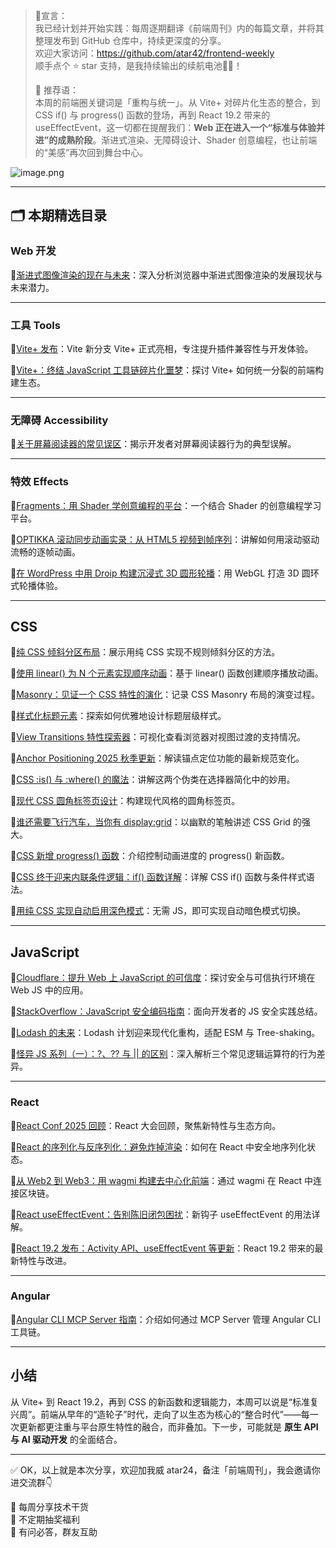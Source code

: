 > 📢宣言：\
> 我已经计划并开始实践：每周逐期翻译《前端周刊》内的每篇文章，并将其整理发布到 GitHub 仓库中，持续更深度的分享。\
> 欢迎大家访问：<https://github.com/atar42/frontend-weekly>\
> 顺手点个 ⭐ star 支持，是我持续输出的续航电池🔋✨！
>
> 💬 推荐语：\
> 本周的前端圈关键词是「重构与统一」。从 Vite+ 对碎片化生态的整合，到 CSS if() 与 progress() 函数的登场，再到 React 19.2 带来的 useEffectEvent，这一切都在提醒我们：**Web 正在进入一个“标准与体验并进”的成熟阶段**。渐进式渲染、无障碍设计、Shader 创意编程，也让前端的“美感”再次回到舞台中心。

![image.png](https://p0-xtjj-private.juejin.cn/tos-cn-i-73owjymdk6/ac599a99080b4132a5d8c58b6a898e4d~tplv-73owjymdk6-jj-mark-v1:0:0:0:0:5o6Y6YeR5oqA5pyv56S-5Yy6IEAg5o6Y6YeR5a6J5Lic5bC8:q75.awebp?policy=eyJ2bSI6MywidWlkIjoiMTUyMTM3OTgyMzM0MDc5MiJ9&rk3s=f64ab15b&x-orig-authkey=f32326d3454f2ac7e96d3d06cdbb035152127018&x-orig-expires=1761545722&x-orig-sign=bSr%2F17UHqWaZ9HARiDDBpAns2Vw%3D)

***

## 🗂 本期精选目录

### Web 开发

🔹[渐进式图像渲染的现在与未来](https://jakearchibald.com/2025/present-and-future-of-progressive-image-rendering/)：深入分析浏览器中渐进式图像渲染的发展现状与未来潜力。

***

### 工具 Tools

🔹[Vite+ 发布](https://voidzero.dev/posts/announcing-vite-plus)：Vite 新分支 Vite+ 正式亮相，专注提升插件兼容性与开发体验。

🔹[Vite+：终结 JavaScript 工具链碎片化噩梦](https://thenewstack.io/vite-aims-to-end-javascripts-fragmented-tooling-nightmare/)：探讨 Vite+ 如何统一分裂的前端构建生态。

***

### 无障碍 Accessibility

🔹[关于屏幕阅读器的常见误区](https://tetralogical.com/blog/2025/10/14/common-misconceptions-about-screen-readers/)：揭示开发者对屏幕阅读器行为的典型误解。

***

### 特效 Effects

🔹[Fragments：用 Shader 学创意编程的平台](https://tympanus.net/codrops/2025/10/17/fragments-a-platform-for-learning-creative-coding-with-shaders/)：一个结合 Shader 的创意编程学习平台。

🔹[OPTIKKA 滚动同步动画实录：从 HTML5 视频到帧序列](https://tympanus.net/codrops/2025/10/16/creating-smooth-scroll-synchronized-animation-for-optikka-from-html5-video-to-frame-sequences/)：讲解如何用滚动驱动流畅的逐帧动画。

🔹[在 WordPress 中用 Droip 构建沉浸式 3D 圆形轮播](https://tympanus.net/codrops/2025/10/13/how-to-build-an-immersive-3d-circular-carousel-in-wordpress-using-droip/)：用 WebGL 打造 3D 圆环式轮播体验。

***

## CSS

🔹[纯 CSS 倾斜分区布局](https://codepen.io/thebabydino/pen/ExePBZp)：展示用纯 CSS 实现不规则倾斜分区的方法。

🔹[使用 linear() 为 N 个元素实现顺序动画](https://css-tricks.com/sequential-linear-animation-with-n-elements/)：基于 linear() 函数创建顺序播放动画。

🔹[Masonry：见证一个 CSS 特性的演化](https://css-tricks.com/masonry-watching-a-css-feature-evolve/)：记录 CSS Masonry 布局的演变过程。

🔹[样式化标题元素](https://alvaromontoro.com/tutorial/heading/)：探索如何优雅地设计标题层级样式。

🔹[View Transitions 特性探索器](https://www.bram.us/2025/10/17/view-transitions-feature-explorer/)：可视化查看浏览器对视图过渡的支持情况。

🔹[Anchor Positioning 2025 秋季更新](https://www.oddbird.net/2025/10/13/anchor-position-area-update/)：解读锚点定位功能的最新规范变化。

🔹[CSS :is() 与 :where() 的魔法](https://matthiasott.com/notes/css-is-where-the-magic-happens)：讲解这两个伪类在选择器简化中的妙用。

🔹[现代 CSS 圆角标签页设计](https://frontendmasters.com/blog/modern-css-round-out-tabs/)：构建现代风格的圆角标签页。

🔹[谁还需要飞行汽车，当你有 display:grid](https://rachsmith.com/who-needs-a-flying-car/)：以幽默的笔触讲述 CSS Grid 的强大。

🔹[CSS 新增 progress() 函数](https://www.amitmerchant.com/the-progress-function-css/)：介绍控制动画进度的 progress() 新函数。

🔹[CSS 终于迎来内联条件逻辑：if() 函数详解](https://thenewstack.io/css-finally-gets-inline-conditional-logic-with-new-if-function/)：详解 CSS if() 函数与条件样式语法。

🔹[用纯 CSS 实现自动启用深色模式](https://dev.to/web_dev-usman/the-easiest-way-to-add-auto-enabling-dark-mode-using-css-only-4o4a)：无需 JS，即可实现自动暗色模式切换。

***

## JavaScript

🔹[Cloudflare：提升 Web 上 JavaScript 的可信度](https://blog.cloudflare.com/improving-the-trustworthiness-of-javascript-on-the-web/)：探讨安全与可信执行环境在 Web JS 中的应用。

🔹[StackOverflow：JavaScript 安全编码指南](https://stackoverflow.blog/2025/10/15/secure-coding-in-javascript/)：面向开发者的 JS 安全实践总结。

🔹[Lodash 的未来](https://blog.ulisesgascon.com/the-future-of-lodash)：Lodash 计划迎来现代化重构，适配 ESM 与 Tree-shaking。

🔹[怪异 JS 系列（一）：?、?? 与 || 的区别](https://javascript.plainenglish.io/weird-js-series-1-difference-between-and-b510acab078b)：深入解析三个常见逻辑运算符的行为差异。

***

### React

🔹[React Conf 2025 回顾](https://react.dev/blog/2025/10/16/react-conf-2025-recap)：React 大会回顾，聚焦新特性与生态方向。

🔹[React 的序列化与反序列化：避免炸掉渲染](https://www.orilivni.com/2025/10/serialization-and-deserialization/)：如何在 React 中安全地序列化状态。

🔹[从 Web2 到 Web3：用 wagmi 构建去中心化前端](https://jsdev.space/wagmi-react/)：通过 wagmi 在 React 中连接区块链。

🔹[React useEffectEvent：告别陈旧闭包困扰](https://blog.logrocket.com/react-useeffectevent/)：新钩子 useEffectEvent 的用法详解。

🔹[React 19.2 发布：Activity API、useEffectEvent 等更新](https://blog.logrocket.com/react-19-2-is-here/)：React 19.2 带来的最新特性与改进。

***

### Angular

🔹[Angular CLI MCP Server 指南](https://www.angularaddicts.com/p/angular-cli-mcp-server-guide)：介绍如何通过 MCP Server 管理 Angular CLI 工具链。

***

## 小结

从 Vite+ 到 React 19.2，再到 CSS 的新函数和逻辑能力，本周可以说是“标准复兴周”。前端从早年的“造轮子”时代，走向了以生态为核心的“整合时代”——每一次更新都更注重与平台原生特性的融合，而非叠加。下一步，可能就是 **原生 API 与 AI 驱动开发** 的全面结合。

***

✅ OK，以上就是本次分享，欢迎加我威 atar24，备注「前端周刊」，我会邀请你进交流群👇

🚀 每周分享技术干货\
🎁 不定期抽奖福利\
💬 有问必答，群友互助
